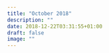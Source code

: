 ```yaml
---
title: "October 2018"
description: ""
date: 2018-12-22T03:31:55+01:00
draft: false
image: ""
---
```


